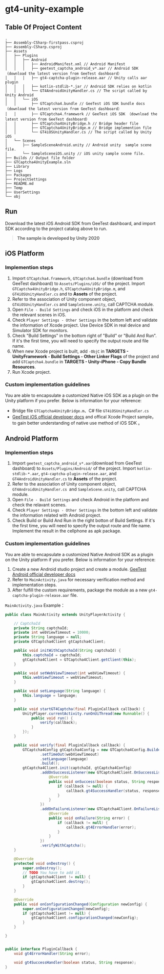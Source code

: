# gt4-unity-example

## Table Of Project Content 

```
.
├── Assembly-CSharp-firstpass.csproj
├── Assembly-CSharp.csproj
├── Assets
│   ├── Plugins
│   │   ├── Android
│   │   │   ├── AndroidManifest.xml // Android Manifest
│   │   │   ├── geetest_captcha_android_v*.aar // Android SDK （download the latest version from GeeTest dashboard）
│   │   │   ├── gt4-captcha-plugin-release.aar // Unity calls aar plugin
│   │   │   ├── kotlin-stdlib-*.jar // Android SDK relies on kotlin 
│   │   │   └── GT4AndroidUnityHandler.cs // The script called by Unity Android
│   │   └── iOS
│   │       ├── GTCaptcha4.bundle // GeeTest iOS SDK bundle docs（download the latest version from GeeTest dashboard）
│   │       ├── GTCaptcha4.framework // GeeTest iOS SDK （download the latest version from GeeTest dashboard）
│   │       ├── GTCaptcha4UnityBridge.h // Bridge header file
│   │       ├── GTCaptcha4UnityBridge.m // Bridge implemention file
│   │       └── GT4iOSUnityHandler.cs // The script called by Unity iOS
│   └── Scenes
│       ├── SampleSceneAndroid.unity // Android unity  sample scene file.
│       └── SampleSceneiOS.unity // iOS unity sample scene file.
├── Builds // Output file folder
├── GTCaptcha4UnityExample.sln
├── Library
├── Logs
├── Packages
├── ProjectSettings
├── README.md
├── Temp
├── UserSettings
└── obj
```

## Run 

Download the latest iOS Android SDK from GeeTest dashboard, and import SDK according to the project catalog above to run.  

> **The sample is developed by Unity 2020**

## iOS Platform

### Implemention steps

1. Import `GTCaptcha4.framework`, `GTCaptcha4.bundle` (download from GeeTest dashboard) to `Assets/Plugins/iOS/` of the project. Import `GTCaptcha4UnityBridge.h`, `GTCaptcha4UnityBridge.m`, and `GT4iOSUnityHandler.cs` and to **Assets** of the project.
2. Refer to the association of Unity component object, `GT4iOSUnityHandler.cs` and `SampleScene.unity`, call CAPTCHA module.  
3. Open `File - Build Settings` and check iOS in the platform and check the relevant scenes in iOS. 
4. Check `Player Settings - Other Settings` in the bottom left and validate the information of Xcode project. Use Device SDK in real device and Simulator SDK for monitors. 
5. Check "Build Settings" in the bottom right of "Build" or "Build And Run". If it's the first time, you will need to specify the output route and file name.  
6. When new Xcode project is built, add `-ObjC` in  **TARGETS - UnityFramework - Build Settings - Other Linker Flags**  of the project and add  `GTCaptcha4.bundle` in  **TARGETS - Unity-iPhone - Copy Bundle Resources**. 
7. Run Xcode project. 

### Custom implementation guidelines 

You are able to encapsulate a customized Native iOS SDK as a plugin on the Unity platform if you prefer. Below is information for your reference:

* Bridge file `GTCaptcha4UnityBridge.m`、C# file `GT4iOSUnityHandler.cs`
* [GeeTest iOS official developer docs](https://docs.geetest.com/BehaviorVerification/deploy/client/ios) and offical Xcode Project sample，to gain better understanding of native use method of iOS SDK 。

## Android Platform

### Implemention steps

1. Import `geetest_captcha_android_v*.aar`(download from GeeTest dashboard) to `Assets/Plugins/Android/` of the project. Import `kotlin-stdlib-*.aar`, `gt4-captcha-plugin-release.aar`, and `GT4AndroidUnityHandler.cs` to **Assets** of the project.  
2. Refer to the association of Unity component object, `GT4AndroidUnityHandler.cs `and `SampleScene.unity`, call CAPTCHA module.  
3. Open `File - Build Settings` and check Android in the platform and check the relavant scenes. 
4. Check `Player Settings - Other Settings` in the bottom left and validate the information related with Android project. 
5. Check Build or Build And Run in the right botton of Build Settings. If it's the first time, you will need to specify the output route and file name. Implement the result in the cellphone as apk package. 

### Custom implementation guidelines 

You are able to encapsulate a customized Native Android SDK as a plugin on the Unity platform if you prefer. Below is information for your reference:

1. Create a new Android studio project and create a module. [GeeTest Android  official developer docs](https://docs.geetest.com/BehaviorVerification/deploy/client/android) 
2. Refer to  `MainActivity.java` for necessary verification method and implementation steps. 
3. After fulfill the custom requirements, package the module as a new  `gt4-captcha-plugin-release.aar` file. 

`MainActivity.java` Example：

```java
public class MainActivity extends UnityPlayerActivity {

    // CaptchaId
    private String captchaId;
    private int webViewTimeout = 10000;
    private String language = null;
    private GTCaptcha4Client gtCaptcha4Client;

    public void initWithCaptchaId(String captchaId) {
        this.captchaId = captchaId;
        gtCaptcha4Client = GTCaptcha4Client.getClient(this);
    }

    public void setWebViewTimeout(int webViewTimeout) {
        this.webViewTimeout = webViewTimeout;
    }

    public void setLanguage(String language) {
        this.language = language;
    }

    public void startGT4Captcha(final PluginCallback callback) {
        UnityPlayer.currentActivity.runOnUiThread(new Runnable() {
            public void run() {
                verify(callback);
            }
        });
    }

    public void verify(final PluginCallback callback) {
        GTCaptcha4Config gtCaptcha4Config = new GTCaptcha4Config.Builder()
                .setTimeOut(webViewTimeout)
                .setLanguage(language)
                .build();
        gtCaptcha4Client.init(captchaId, gtCaptcha4Config)
                .addOnSuccessListener(new GTCaptcha4Client.OnSuccessListener() {
                    @Override
                    public void onSuccess(boolean status, String response) {
                        if (callback != null) {
                            callback.gt4SuccessHandler(status, response);
                        }
                    }
                })
                .addOnFailureListener(new GTCaptcha4Client.OnFailureListener() {
                    @Override
                    public void onFailure(String error) {
                        if (callback != null) {
                            callback.gt4ErrorHandler(error);
                        }
                    }
                })
                .verifyWithCaptcha();
    }

    @Override
    protected void onDestroy() {
        super.onDestroy();
        // TODO You have to add it.
        if (gtCaptcha4Client != null) {
            gtCaptcha4Client.destroy();
        }
    }

    @Override
    public void onConfigurationChanged(Configuration newConfig) {
        super.onConfigurationChanged(newConfig);
        if (gtCaptcha4Client != null) {
            gtCaptcha4Client.configurationChanged(newConfig);
        }
    }

}


public interface PluginCallback {
    void gt4ErrorHandler(String error);

    void gt4SuccessHandler(boolean status, String response);
}
```

